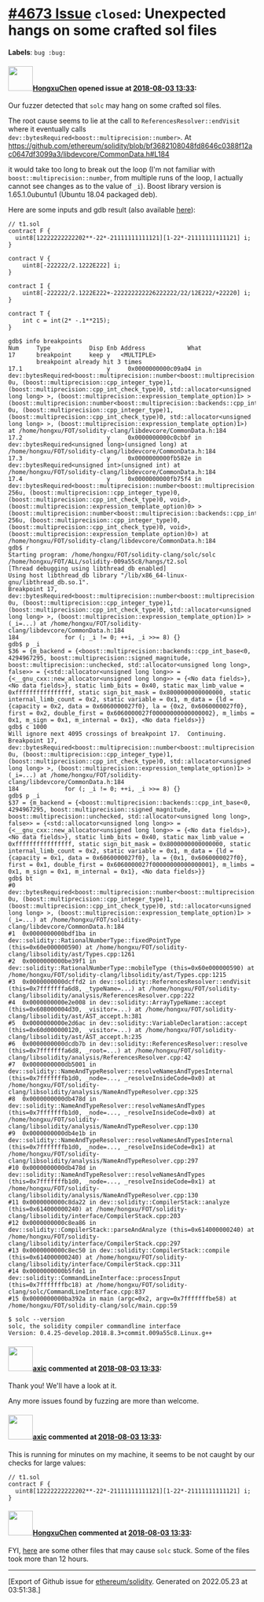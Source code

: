 # [\#4673 Issue](https://github.com/ethereum/solidity/issues/4673) `closed`: Unexpected hangs on some crafted sol files
**Labels**: `bug :bug:`


#### <img src="https://avatars.githubusercontent.com/u/843267?u=cde702963e5f0bc24b3f9bb5869fd784546169e8&v=4" width="50">[HongxuChen](https://github.com/HongxuChen) opened issue at [2018-08-03 13:33](https://github.com/ethereum/solidity/issues/4673):

Our fuzzer detected that `solc` may hang on some crafted sol files.

The root cause seems to lie at the call to `ReferencesResolver::endVisit` where it eventually calls `dev::bytesRequired<boost::multiprecision::number>`. At https://github.com/ethereum/solidity/blob/bf3682108048fd8646c0388f12ac0647df3099a3/libdevcore/CommonData.h#L184

it would take too long to break out the loop (I'm not familiar with `boost::multiprecision::number`, from multiple runs of the loop, I actually cannot see changes as to the value of `_i`). Boost library version is 1.65.1.0ubuntu1 (Ubuntu 18.04 packaged deb).

Here are some inputs and gdb result (also available [here](https://github.com/ntu-sec/pocs/tree/master/solidity-009a55c8/hangs)):

```solidity
// t1.sol
contract F {
  uint8[12222222222202**-22*-21111111111121][1-22*-21111111111121] i;
}
```

```solidity
contract V {
    uint8[-222222/2.1222E222] i;
}
```

```solidity
contract I {
    uint8[-222222/2.1222E222+-222222222226222222/22/12E222/+22220] i;
}
```

```
contract T {
    int c = int(2* -.1**215);
}
```

```
gdb$ info breakpoints
Num     Type           Disp Enb Address            What
17      breakpoint     keep y   <MULTIPLE>
        breakpoint already hit 3 times
17.1                        y     0x0000000000c09a04 in dev::bytesRequired<boost::multiprecision::number<boost::multiprecision::backends::cpp_int_backend<0u, 0u, (boost::multiprecision::cpp_integer_type)1, (boost::multiprecision::cpp_int_check_type)0, std::allocator<unsigned long long> >, (boost::multiprecision::expression_template_option)1> >(boost::multiprecision::number<boost::multiprecision::backends::cpp_int_backend<0u, 0u, (boost::multiprecision::cpp_integer_type)1, (boost::multiprecision::cpp_int_check_type)0, std::allocator<unsigned long long> >, (boost::multiprecision::expression_template_option)1>) at /home/hongxu/FOT/solidity-clang/libdevcore/CommonData.h:184
17.2                        y     0x0000000000c0cbbf in dev::bytesRequired<unsigned long>(unsigned long) at /home/hongxu/FOT/solidity-clang/libdevcore/CommonData.h:184
17.3                        y     0x0000000000fb582e in dev::bytesRequired<unsigned int>(unsigned int) at /home/hongxu/FOT/solidity-clang/libdevcore/CommonData.h:184
17.4                        y     0x0000000000fb75f4 in dev::bytesRequired<boost::multiprecision::number<boost::multiprecision::backends::cpp_int_backend<256u, 256u, (boost::multiprecision::cpp_integer_type)0, (boost::multiprecision::cpp_int_check_type)0, void>, (boost::multiprecision::expression_template_option)0> >(boost::multiprecision::number<boost::multiprecision::backends::cpp_int_backend<256u, 256u, (boost::multiprecision::cpp_integer_type)0, (boost::multiprecision::cpp_int_check_type)0, void>, (boost::multiprecision::expression_template_option)0>) at /home/hongxu/FOT/solidity-clang/libdevcore/CommonData.h:184
gdb$ r
Starting program: /home/hongxu/FOT/solidity-clang/solc/solc /home/hongxu/FOT/ALL/solidity-009a55c8/hangs/t2.sol
[Thread debugging using libthread_db enabled]
Using host libthread_db library "/lib/x86_64-linux-gnu/libthread_db.so.1".
Breakpoint 17, dev::bytesRequired<boost::multiprecision::number<boost::multiprecision::backends::cpp_int_backend<0u, 0u, (boost::multiprecision::cpp_integer_type)1, (boost::multiprecision::cpp_int_check_type)0, std::allocator<unsigned long long> >, (boost::multiprecision::expression_template_option)1> > (_i=...) at /home/hongxu/FOT/solidity-clang/libdevcore/CommonData.h:184
184             for (; _i != 0; ++i, _i >>= 8) {}
gdb$ p _i
$36 = {m_backend = {<boost::multiprecision::backends::cpp_int_base<0, 4294967295, boost::multiprecision::signed_magnitude, boost::multiprecision::unchecked, std::allocator<unsigned long long>, false>> = {<std::allocator<unsigned long long>> = {<__gnu_cxx::new_allocator<unsigned long long>> = {<No data fields>}, <No data fields>}, static limb_bits = 0x40, static max_limb_value = 0xffffffffffffffff, static sign_bit_mask = 0x8000000000000000, static internal_limb_count = 0x2, static variable = 0x1, m_data = {ld = {capacity = 0x2, data = 0x6060000027f0}, la = {0x2, 0x6060000027f0}, first = 0x2, double_first = 0x6060000027f00000000000000002}, m_limbs = 0x1, m_sign = 0x1, m_internal = 0x1}, <No data fields>}}
gdb$ c 1000
Will ignore next 4095 crossings of breakpoint 17.  Continuing.
Breakpoint 17, dev::bytesRequired<boost::multiprecision::number<boost::multiprecision::backends::cpp_int_backend<0u, 0u, (boost::multiprecision::cpp_integer_type)1, (boost::multiprecision::cpp_int_check_type)0, std::allocator<unsigned long long> >, (boost::multiprecision::expression_template_option)1> > (_i=...) at /home/hongxu/FOT/solidity-clang/libdevcore/CommonData.h:184
184             for (; _i != 0; ++i, _i >>= 8) {}
gdb$ p _i
$37 = {m_backend = {<boost::multiprecision::backends::cpp_int_base<0, 4294967295, boost::multiprecision::signed_magnitude, boost::multiprecision::unchecked, std::allocator<unsigned long long>, false>> = {<std::allocator<unsigned long long>> = {<__gnu_cxx::new_allocator<unsigned long long>> = {<No data fields>}, <No data fields>}, static limb_bits = 0x40, static max_limb_value = 0xffffffffffffffff, static sign_bit_mask = 0x8000000000000000, static internal_limb_count = 0x2, static variable = 0x1, m_data = {ld = {capacity = 0x1, data = 0x6060000027f0}, la = {0x1, 0x6060000027f0}, first = 0x1, double_first = 0x6060000027f00000000000000001}, m_limbs = 0x1, m_sign = 0x1, m_internal = 0x1}, <No data fields>}}
gdb$ bt
#0  dev::bytesRequired<boost::multiprecision::number<boost::multiprecision::backends::cpp_int_backend<0u, 0u, (boost::multiprecision::cpp_integer_type)1, (boost::multiprecision::cpp_int_check_type)0, std::allocator<unsigned long long> >, (boost::multiprecision::expression_template_option)1> > (_i=...) at /home/hongxu/FOT/solidity-clang/libdevcore/CommonData.h:184
#1  0x0000000000bdf1ba in dev::solidity::RationalNumberType::fixedPointType (this=0x60e000000590) at /home/hongxu/FOT/solidity-clang/libsolidity/ast/Types.cpp:1261
#2  0x0000000000be39f1 in dev::solidity::RationalNumberType::mobileType (this=0x60e000000590) at /home/hongxu/FOT/solidity-clang/libsolidity/ast/Types.cpp:1215
#3  0x0000000000dcffd2 in dev::solidity::ReferencesResolver::endVisit (this=0x7fffffffa6d8, _typeName=...) at /home/hongxu/FOT/solidity-clang/libsolidity/analysis/ReferencesResolver.cpp:222
#4  0x0000000000e2e008 in dev::solidity::ArrayTypeName::accept (this=0x608000004d30, _visitor=...) at /home/hongxu/FOT/solidity-clang/libsolidity/ast/AST_accept.h:381
#5  0x0000000000e2d6ac in dev::solidity::VariableDeclaration::accept (this=0x60d000000120, _visitor=...) at /home/hongxu/FOT/solidity-clang/libsolidity/ast/AST_accept.h:235
#6  0x0000000000dcdb7b in dev::solidity::ReferencesResolver::resolve (this=0x7fffffffa6d8, _root=...) at /home/hongxu/FOT/solidity-clang/libsolidity/analysis/ReferencesResolver.cpp:42
#7  0x0000000000db5001 in dev::solidity::NameAndTypeResolver::resolveNamesAndTypesInternal (this=0x7fffffffb1d0, _node=..., _resolveInsideCode=0x0) at /home/hongxu/FOT/solidity-clang/libsolidity/analysis/NameAndTypeResolver.cpp:325
#8  0x0000000000db478d in dev::solidity::NameAndTypeResolver::resolveNamesAndTypes (this=0x7fffffffb1d0, _node=..., _resolveInsideCode=0x0) at /home/hongxu/FOT/solidity-clang/libsolidity/analysis/NameAndTypeResolver.cpp:130
#9  0x0000000000db4e1b in dev::solidity::NameAndTypeResolver::resolveNamesAndTypesInternal (this=0x7fffffffb1d0, _node=..., _resolveInsideCode=0x1) at /home/hongxu/FOT/solidity-clang/libsolidity/analysis/NameAndTypeResolver.cpp:297
#10 0x0000000000db478d in dev::solidity::NameAndTypeResolver::resolveNamesAndTypes (this=0x7fffffffb1d0, _node=..., _resolveInsideCode=0x1) at /home/hongxu/FOT/solidity-clang/libsolidity/analysis/NameAndTypeResolver.cpp:130
#11 0x0000000000c8da22 in dev::solidity::CompilerStack::analyze (this=0x614000000240) at /home/hongxu/FOT/solidity-clang/libsolidity/interface/CompilerStack.cpp:203
#12 0x0000000000c8ea86 in dev::solidity::CompilerStack::parseAndAnalyze (this=0x614000000240) at /home/hongxu/FOT/solidity-clang/libsolidity/interface/CompilerStack.cpp:297
#13 0x0000000000c8ec50 in dev::solidity::CompilerStack::compile (this=0x614000000240) at /home/hongxu/FOT/solidity-clang/libsolidity/interface/CompilerStack.cpp:311
#14 0x0000000000b5fde1 in dev::solidity::CommandLineInterface::processInput (this=0x7fffffffbc18) at /home/hongxu/FOT/solidity-clang/solc/CommandLineInterface.cpp:837
#15 0x0000000000ba392a in main (argc=0x2, argv=0x7fffffffbe58) at /home/hongxu/FOT/solidity-clang/solc/main.cpp:59
```

```
$ solc --version
solc, the solidity compiler commandline interface
Version: 0.4.25-develop.2018.8.3+commit.009a55c8.Linux.g++
```


#### <img src="https://avatars.githubusercontent.com/u/20340?v=4" width="50">[axic](https://github.com/axic) commented at [2018-08-03 13:33](https://github.com/ethereum/solidity/issues/4673#issuecomment-410269945):

Thank you! We'll have a look at it.

Any more issues found by fuzzing are more than welcome.

#### <img src="https://avatars.githubusercontent.com/u/20340?v=4" width="50">[axic](https://github.com/axic) commented at [2018-08-03 13:33](https://github.com/ethereum/solidity/issues/4673#issuecomment-410274022):

This is running for minutes on my machine, it seems to be not caught by our checks for large values:
```
// t1.sol
contract F {
  uint8[12222222222202**-22*-21111111111121][1-22*-21111111111121] i;
}
```

#### <img src="https://avatars.githubusercontent.com/u/843267?u=cde702963e5f0bc24b3f9bb5869fd784546169e8&v=4" width="50">[HongxuChen](https://github.com/HongxuChen) commented at [2018-08-03 13:33](https://github.com/ethereum/solidity/issues/4673#issuecomment-410428180):

FYI, [here](https://github.com/ntu-sec/pocs/tree/master/solidity-20c65f9a/hangs) are some other files that may cause `solc` stuck. Some of the files took more than 12 hours.


-------------------------------------------------------------------------------



[Export of Github issue for [ethereum/solidity](https://github.com/ethereum/solidity). Generated on 2022.05.23 at 03:51:38.]
